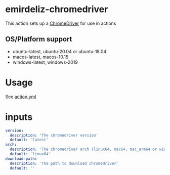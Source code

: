 # emirdeliz-chromedriver

This action sets up a [ChromeDriver](https://chromedriver.chromium.org/) for use in actions

## OS/Platform support

- ubuntu-latest, ubuntu-20.04 or ubuntu-18.04
- macos-latest, macos-10.15
- windows-latest, windows-2019

# Usage

See [action.yml](action.yml)

# inputs

```yml
version:
  description: 'The chromedriver version'
  default: 'latest'
arch:
  description: 'The chromedriver arch (linux64, mac64, mac_arm64 or wind32)'
  default: 'linux64'
download-path:
  description: 'The path to download chromedriver'
  default: ''
```

